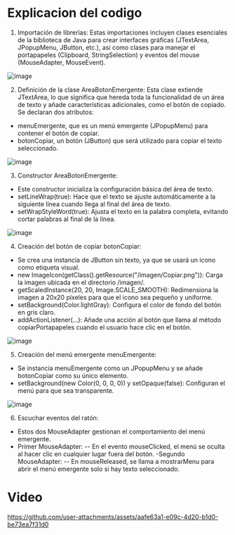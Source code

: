 # Explicacion del codigo
1. Importación de librerías:
Estas importaciones incluyen clases esenciales de la biblioteca de Java para crear interfaces gráficas (JTextArea, JPopupMenu, JButton, etc.), así como clases para manejar el portapapeles (Clipboard, StringSelection) y eventos del mouse (MouseAdapter, MouseEvent).

![image](https://github.com/user-attachments/assets/cf8b22b8-b473-4329-a04e-8eb756dd36c1)

2. Definición de la clase AreaBotonEmergente:
Esta clase extiende JTextArea, lo que significa que hereda toda la funcionalidad de un área de texto y añade características adicionales, como el botón de copiado.
Se declaran dos atributos:
- menuEmergente, que es un menú emergente (JPopupMenu) para contener el botón de copiar.
- botonCopiar, un botón (JButton) que será utilizado para copiar el texto seleccionado.

![image](https://github.com/user-attachments/assets/7f98c807-1ce1-413b-952e-0b562c38f2b5)

3. Constructor AreaBotonEmergente:
- Este constructor inicializa la configuración básica del área de texto.
- setLineWrap(true): Hace que el texto se ajuste automáticamente a la siguiente línea cuando llega al final del área de texto.
- setWrapStyleWord(true): Ajusta el texto en la palabra completa, evitando cortar palabras al final de la línea.

![image](https://github.com/user-attachments/assets/75e33c0a-6404-47bf-b4be-427b906bacfb)

4. Creación del botón de copiar botonCopiar:
- Se crea una instancia de JButton sin texto, ya que se usará un icono como etiqueta visual.
- new ImageIcon(getClass().getResource("/imagen/Copiar.png")): Carga la imagen ubicada en el directorio /imagen/.
- getScaledInstance(20, 20, Image.SCALE_SMOOTH): Redimensiona la imagen a 20x20 píxeles para que el icono sea pequeño y uniforme.
- setBackground(Color.lightGray): Configura el color de fondo del botón en gris claro.
- addActionListener(...): Añade una acción al botón que llama al método copiarPortapapeles cuando el usuario hace clic en el botón.

![image](https://github.com/user-attachments/assets/c0297b76-c3b0-4f4f-a844-2b291c2de7ba)

5. Creación del menú emergente menuEmergente:
- Se instancia menuEmergente como un JPopupMenu y se añade botonCopiar como su único elemento.
- setBackground(new Color(0, 0, 0, 0)) y setOpaque(false): Configuran el menú para que sea transparente.
  
![image](https://github.com/user-attachments/assets/9565d30f-e805-4d58-a69f-22e6bb47d037)

6. Escuchar eventos del ratón:
- Estos dos MouseAdapter gestionan el comportamiento del menú emergente.
- Primer MouseAdapter:
-- En el evento mouseClicked, el menú se oculta al hacer clic en cualquier lugar fuera del botón.
-Segundo MouseAdapter:
-- En mouseReleased, se llama a mostrarMenu para abrir el menú emergente solo si hay texto seleccionado.
  
# Video
https://github.com/user-attachments/assets/aafe63a1-e09c-4d20-b1d0-be73ea7f31d0

